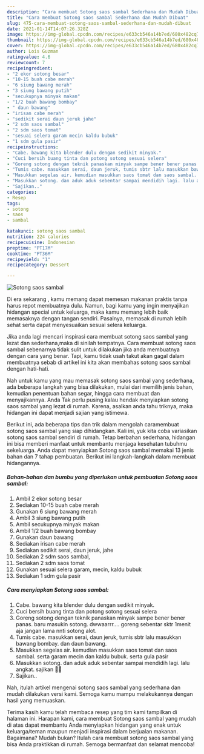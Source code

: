 ```yaml
---
description: "Cara membuat Sotong saos sambal Sederhana dan Mudah Dibuat"
title: "Cara membuat Sotong saos sambal Sederhana dan Mudah Dibuat"
slug: 475-cara-membuat-sotong-saos-sambal-sederhana-dan-mudah-dibuat
date: 2021-01-14T14:07:26.328Z
image: https://img-global.cpcdn.com/recipes/e633cb546a14b7ed/680x482cq70/sotong-saos-sambal-foto-resep-utama.jpg
thumbnail: https://img-global.cpcdn.com/recipes/e633cb546a14b7ed/680x482cq70/sotong-saos-sambal-foto-resep-utama.jpg
cover: https://img-global.cpcdn.com/recipes/e633cb546a14b7ed/680x482cq70/sotong-saos-sambal-foto-resep-utama.jpg
author: Lois Guzman
ratingvalue: 4.6
reviewcount: 7
recipeingredient:
- "2 ekor sotong besar"
- "10-15 buah cabe merah"
- "6 siung bawang merah"
- "3 siung bawang putih"
- "secukupnya minyak makan"
- "1/2 buah bawang bombay"
- " daun bawang"
- "irisan cabe merah"
- "sedikit serai daun jeruk jahe"
- "2 sdm saos sambal"
- "2 sdm saos tomat"
- "sesuai selera garam mecin kaldu bubuk"
- "1 sdm gula pasir"
recipeinstructions:
- "Cabe. bawang kita blender dulu dengan sedikit minyak."
- "Cuci bersih buang tinta dan potong sotong sesuai selera"
- "Goreng sotong dengan teknik panaskan minyak sampe bener bener panas. baru masukin sotong. dwwaarrr.... goreng sebentar sktr 1menit aja jangan lama nnti sotong alot."
- "Tumis cabe. masukkan serai, daun jeruk, tumis sbtr lalu masukkan bawang bombay. dan daun bawang."
- "Masukkan segelas air. kemudian masukkan saos tomat dan saos sambal. serta garam mecin dan kaldu bubuk. serta gula pasir"
- "Masukkan sotong. dan aduk aduk sebentar sampai mendidih lagi. lalu angkat. sajikan 🥰🥰"
- "Sajikan.."
categories:
- Resep
tags:
- sotong
- saos
- sambal

katakunci: sotong saos sambal 
nutrition: 224 calories
recipecuisine: Indonesian
preptime: "PT17M"
cooktime: "PT36M"
recipeyield: "1"
recipecategory: Dessert

---
```



![Sotong saos sambal](https://img-global.cpcdn.com/recipes/e633cb546a14b7ed/680x482cq70/sotong-saos-sambal-foto-resep-utama.jpg)

Di era  sekarang , kamu memang dapat memesan makanan praktis tanpa harus repot membuatnya dulu. Namun, bagi kamu yang ingin menyajikan hidangan special untuk keluarga, maka kamu memang lebih baik memasaknya dengan tangan sendiri. Pasalnya, memasak di rumah lebih sehat serta dapat menyesuaikan sesuai selera keluarga.

Jika anda lagi mencari inspirasi cara membuat sotong saos sambal yang lezat dan sederhana,maka di sinilah tempatnya. Cara membuat sotong saos sambal  sebenarnya tidak sulit untuk dilakukan jika anda membuatnya dengan cara yang benar. Tapi, kamu tidak usah takut akan gagal dalam membuatnya 
sebab di artikel ini kita akan membahas sotong saos sambal dengan hati-hati.  



Nah untuk kamu yang mau memasak sotong saos sambal yang sederhana, ada beberapa langkah yang bisa dilakukan, mulai dari memilih jenis bahan, kemudian penentuan bahan segar, hingga cara membuat dan menyajikannya. Anda Tak perlu pusing kalau hendak menyiapkan sotong saos sambal yang lezat di rumah. Karena, asalkan anda  tahu triknya, maka hidangan ini dapat menjadi sajian yang istimewa.

Berikut ini, ada beberapa tips dan trik dalam mengolah caramembuat sotong saos sambal yang siap dihidangkan. Kali ini, yuk kita coba variasikan sotong saos sambal sendiri di rumah. Tetap berbahan sederhana, hidangan ini bisa memberi manfaat untuk membantu menjaga kesehatan tubuhmu sekeluarga. Anda dapat menyiapkan Sotong saos sambal memakai 13 jenis bahan dan 7 tahap pembuatan. Berikut ini langkah-langkah dalam membuat hidangannya.

<!--inarticleads1-->

##### Bahan-bahan dan bumbu yang diperlukan untuk pembuatan Sotong saos sambal:

1. Ambil 2 ekor sotong besar
1. Sediakan 10-15 buah cabe merah
1. Gunakan 6 siung bawang merah
1. Ambil 3 siung bawang putih
1. Ambil secukupnya minyak makan
1. Ambil 1/2 buah bawang bombay
1. Gunakan  daun bawang
1. Sediakan irisan cabe merah
1. Sediakan sedikit serai, daun jeruk, jahe
1. Sediakan 2 sdm saos sambal,
1. Sediakan 2 sdm saos tomat
1. Gunakan sesuai selera garam, mecin, kaldu bubuk
1. Sediakan 1 sdm gula pasir




<!--inarticleads2-->

##### Cara menyiapkan Sotong saos sambal:

1. Cabe. bawang kita blender dulu dengan sedikit minyak.
1. Cuci bersih buang tinta dan potong sotong sesuai selera
1. Goreng sotong dengan teknik panaskan minyak sampe bener bener panas. baru masukin sotong. dwwaarrr.... goreng sebentar sktr 1menit aja jangan lama nnti sotong alot.
1. Tumis cabe. masukkan serai, daun jeruk, tumis sbtr lalu masukkan bawang bombay. dan daun bawang.
1. Masukkan segelas air. kemudian masukkan saos tomat dan saos sambal. serta garam mecin dan kaldu bubuk. serta gula pasir
1. Masukkan sotong. dan aduk aduk sebentar sampai mendidih lagi. lalu angkat. sajikan 🥰🥰
1. Sajikan..




Nah, itulah artikel mengenai  sotong saos sambal  yang sederhana dan mudah dilakukan versi kami. Semoga kamu mampu melakukannya dengan hasil yang memuaskan. 

Terima kasih kamu telah membaca resep yang tim kami tampilkan di halaman ini. Harapan kami, cara membuat  Sotong saos sambal yang mudah di atas dapat membantu Anda menyiapkan hidangan yang enak untuk keluarga/teman maupun menjadi inspirasi dalam berjualan makanan. Bagaimana? Mudah bukan? Itulah cara membuat sotong saos sambal yang bisa Anda praktikkan di rumah. Semoga bermanfaat dan selamat mencoba!

